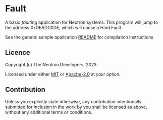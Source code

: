 # Fault

A basic *faulting* application for Neotron systems. This program will jump to
the address 0xDEADC0DE, which will cause a Hard Fault.

See the general sample application [README](../README.md) for compilation instructions.

## Licence

Copyright (c) The Neotron Developers, 2023

Licensed under either [MIT](../../LICENSE-MIT) or [Apache-2.0](../../LICENSE-APACHE) at
your option.

## Contribution

Unless you explicitly state otherwise, any contribution intentionally submitted
for inclusion in the work by you shall be licensed as above, without any
additional terms or conditions.
